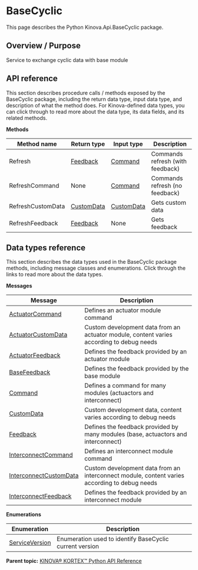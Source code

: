 # BaseCyclic

This page describes the Python Kinova.Api.BaseCyclic package.

## Overview / Purpose

Service to exchange cyclic data with base module

## API reference

This section describes procedure calls / methods exposed by the BaseCyclic package, including the return data type, input data type, and description of what the method does. For Kinova-defined data types, you can click through to read more about the data type, its data fields, and its related methods.

 **Methods** 

|Method name|Return type|Input type|Description|
|-----------|-----------|----------|-----------|
|Refresh|[Feedback](msg_BaseCyclic_Feedback.md#)|[Command](msg_BaseCyclic_Command.md#)|Commands refresh \(with feedback\)|
|RefreshCommand|None|[Command](msg_BaseCyclic_Command.md#)|Commands refresh \(no feedback\)|
|RefreshCustomData|[CustomData](msg_BaseCyclic_CustomData.md#)|[CustomData](msg_BaseCyclic_CustomData.md#)|Gets custom data|
|RefreshFeedback|[Feedback](msg_BaseCyclic_Feedback.md#)|None|Gets feedback|

## Data types reference

This section describes the data types used in the BaseCyclic package methods, including message classes and enumerations. Click through the links to read more about the data types.

 **Messages** 

|Message|Description|
|-------|-----------|
|[ActuatorCommand](msg_BaseCyclic_ActuatorCommand.md#)|Defines an actuator module command|
|[ActuatorCustomData](msg_BaseCyclic_ActuatorCustomData.md#)|Custom development data from an actuator module, content varies according to debug needs|
|[ActuatorFeedback](msg_BaseCyclic_ActuatorFeedback.md#)|Defines the feedback provided by an actuator module|
|[BaseFeedback](msg_BaseCyclic_BaseFeedback.md#)|Defines the feedback provided by the base module|
|[Command](msg_BaseCyclic_Command.md#)|Defines a command for many modules \(actuactors and interconnect\)|
|[CustomData](msg_BaseCyclic_CustomData.md#)|Custom development data, content varies according to debug needs|
|[Feedback](msg_BaseCyclic_Feedback.md#)|Defines the feedback provided by many modules \(base, actuactors and interconnect\)|
|[InterconnectCommand](msg_BaseCyclic_InterconnectCommand.md#)|Defines an interconnect module command|
|[InterconnectCustomData](msg_BaseCyclic_InterconnectCustomData.md#)|Custom development data from an interconnect module, content varies according to debug needs|
|[InterconnectFeedback](msg_BaseCyclic_InterconnectFeedback.md#)|Defines the feedback provided by an interconnect module|

 **Enumerations** 

|Enumeration|Description|
|-----------|-----------|
|[ServiceVersion](enm_BaseCyclic_ServiceVersion.md#)|Enumeration used to identify BaseCyclic current version|

**Parent topic:** [KINOVA® KORTEX™ Python API Reference](../index.md#)

